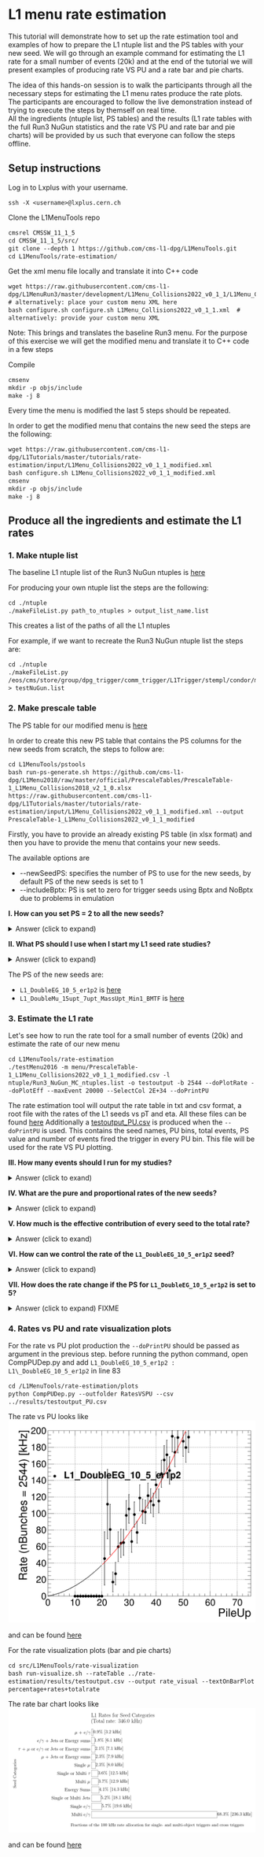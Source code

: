 # L1 menu rate estimation

This tutorial will demonstrate how to set up the rate estimation tool and examples of how to prepare the L1 ntuple list and the PS tables with your new seed. We will go through an example command for estimating the L1 rate for a small number of events (20k) and at the end of the tutorial we will present examples of producing rate VS PU and a rate bar and pie charts. 

The idea of this hands-on session is to walk the participants through all the necessary steps for estimating the L1 menu rates produce the rate plots. The participants are encouraged to follow the live demonstration instead of trying to execute the steps by themself on real time.  
All the ingredients (ntuple list, PS tables) and the results (L1 rate tables with the full Run3 NuGun statistics and the rate VS PU and rate bar and pie charts) will be provided by us such that everyone can follow the steps offline.

## Setup instructions

Log in to Lxplus with your username.
```
ssh -X <username>@lxplus.cern.ch
```

Clone the L1MenuTools repo
```
cmsrel CMSSW_11_1_5
cd CMSSW_11_1_5/src/
git clone --depth 1 https://github.com/cms-l1-dpg/L1MenuTools.git
cd L1MenuTools/rate-estimation/
```

Get the xml menu file locally and translate it into C++ code
```
wget https://raw.githubusercontent.com/cms-l1-dpg/L1MenuRun3/master/development/L1Menu_Collisions2022_v0_1_1/L1Menu_Collisions2022_v0_1_1.xml  # alternatively: place your custom menu XML here
bash configure.sh configure.sh L1Menu_Collisions2022_v0_1_1.xml  # alternatively: provide your custom menu XML
```

Note: This brings and translates the baseline Run3 menu. For the purpose of this exercise we will get the modified menu and translate it to C++ code in a few steps

Compile
```
cmsenv
mkdir -p objs/include
make -j 8
```

Every time the menu is modified the last 5 steps should be repeated.

In order to get the modified menu that contains the new seed the steps are the following:
```
wget https://raw.githubusercontent.com/cms-l1-dpg/L1Tutorials/master/tutorials/rate-estimation/input/L1Menu_Collisions2022_v0_1_1_modified.xml
bash configure.sh L1Menu_Collisions2022_v0_1_1_modified.xml
cmsenv
mkdir -p objs/include
make -j 8
```

## Produce all the ingredients and estimate the L1 rates

### 1. Make ntuple list

The baseline L1 ntuple list of the Run3 NuGun ntuples is [here](https://github.com/cms-l1-dpg/L1MenuTools/blob/master/rate-estimation/ntuple/Run3_NuGun_MC_ntuples.list) 

For producing your own ntuple list the steps are the following: 
```
cd ./ntuple
./makeFileList.py path_to_ntuples > output_list_name.list
```

This creates a list of the paths of all the L1 ntuples

For example, if we want to recreate the Run3 NuGun ntuple list the steps are:
```
cd ./ntuple
./makeFileList.py /eos/cms/store/group/dpg_trigger/comm_trigger/L1Trigger/stempl/condor/menu_Nu_11_0_X_1614189426/ > testNuGun.list
```


### 2. Make prescale table

The PS table for our modified menu is [here](https://github.com/cms-l1-dpg/L1Tutorials/blob/master/tutorials/rate-estimation/input/PrescaleTable-1_L1Menu_Collisions2022_v0_1_1_modified.csv)

In order to create this new PS table that contains the PS columns for the new seeds from scratch, the steps to follow are: 
```
cd L1MenuTools/pstools
bash run-ps-generate.sh https://github.com/cms-l1-dpg/L1Menu2018/raw/master/official/PrescaleTables/PrescaleTable-1_L1Menu_Collisions2018_v2_1_0.xlsx https://raw.githubusercontent.com/cms-l1-dpg/L1Tutorials/master/tutorials/rate-estimation/input/L1Menu_Collisions2022_v0_1_1_modified.xml --output PrescaleTable-1_L1Menu_Collisions2022_v0_1_1_modified
```                                                                                                                                                                             
Firstly, you have to provide an already existing PS table (in xlsx format) and then you have to provide the menu that contains your new seeds.

The available options are
* --newSeedPS: specifies the number of PS to use for the new seeds, by default PS of the new seeds is set to 1
* --includeBptx: PS is set to zero for trigger seeds using Bptx and NoBptx due to problems in emulation


**I. How can you set PS = 2 to all the new seeds?**
    <details>
    <summary>Answer (click to expand)</summary>
    Adding the --newSeedPS 2 in the command above
    </details>


**II. What PS should I use when I start my L1 seed rate studies?**
    <details>
    <summary>Answer (click to expand)</summary>
    For the beggining of your study we suggest you set the PS of your new seed to 1. This way you can check the initial rate of your seed and then study how you can control it by increasing the PS.
    </details>

The PS of the new seeds are:
* ```L1_DoubleEG_10_5_er1p2``` is [here](https://github.com/cms-l1-dpg/L1Tutorials/blob/master/tutorials/rate-estimation/input/PrescaleTable-1_L1Menu_Collisions2022_v0_1_1_modified.csv#L160)
* ```L1_DoubleMu_15upt_7upt_MassUpt_Min1_BMTF``` is [here](https://github.com/cms-l1-dpg/L1Tutorials/blob/master/tutorials/rate-estimation/input/PrescaleTable-1_L1Menu_Collisions2022_v0_1_1_modified.csv#L48)


### 3. Estimate the L1 rate

Let's see how to run the rate tool for a small number of events (20k) and estimate the rate of our new menu
```
cd L1MenuTools/rate-estimation
./testMenu2016 -m menu/PrescaleTable-1_L1Menu_Collisions2022_v0_1_1_modified.csv -l ntuple/Run3_NuGun_MC_ntuples.list -o testoutput -b 2544 --doPlotRate --doPlotEff --maxEvent 20000 --SelectCol 2E+34 --doPrintPU
```

The rate estimation tool will output the rate table in txt and csv format, a root file with the rates of the L1 seeds vs pT and eta. All these files can be found [here](https://github.com/cms-l1-dpg/L1Tutorials/tree/ratesAndPS/tutorials/rate-estimation/results/)
Additionally a [testoutput\_PU.csv](https://raw.githubusercontent.com/cms-l1-dpg/L1Tutorials/ratesAndPS/tutorials/rate-estimation/results/testoutput_PU.csv) is produced when the ```--doPrintPU``` is used. This contains the seed names, PU bins, total events, PS value and number of events fired the trigger in every PU bin. This file will be used for the rate VS PU plotting.


**III. How many events should I run for my studies?**
    <details>
    <summary>Answer (click to exand)</summary>
     As many as possible! Here we demostrate only a small number of events due to time constraints. The rate tables in the results directory have been produced with the full stats of the Run3 NuGun MC sample.
     </details>


**IV. What are the pure and proportional rates of the new seeds?** 
    <details> 
    <summary> Answer (click to expand) </summary>
     For the ```L1_DoubleMu_15upt_7upt_MassUpt_Min1_BMTF``` is [here](https://github.com/cms-l1-dpg/L1Tutorials/blob/ratesAndPS/tutorials/rate-estimation/results/testoutput.txt#L400) and for the ```L1_DoubleEG_10_5_er1p2``` [here](https://github.com/cms-l1-dpg/L1Tutorials/blob/ratesAndPS/tutorials/rate-estimation/results/testoutput.txt#L512) </details>


**V. How much is the effective contribution of every seed to the total rate?**
    <details>
    <summary> Answer (click to exand) </summary>
    The ```L1_DoubleMu_15upt_7upt_MassUpt_Min1_BMTF``` has a pure rate = 0. 
    The ```L1_DoubleEG_10_5_er1p2``` has pure rate = 230908 Hz.
</details>


**VI. How can we control the rate of the ```L1_DoubleEG_10_5_er1p2``` seed?**
    <details>  
    <summary> Answer (click to expand)</summary>
     Possible options for controlling very high rates of seeds are the optimizing the cuts of the seeds and/or the increasing the PS
    </details>


**VII. How does the rate change if the PS for ```L1_DoubleEG_10_5_er1p2``` is set to 5?**
    <details> 
    <summary> Answer (click to expand) FIXME </summary>
    We made a new PS table, set the PS =10 for the new seeds and run the rate estimation tool again for the rull Rin3 NuGun Stats. The results are [here](https://github.com/cms-l1-dpg/L1Tutorials/blob/ratesAndPS/tutorials/rate-estimation/results/testoutput_PS10.txt#L512)
    The pure rate of the ```L1_DoubleEG_10_5_er1p2``` is decreased by 1/10 (as expected)
    </details>


### 4. Rates vs PU and rate visualization plots


For the rate vs PU plot production the ```--doPrintPU``` should be passed as argument in the previous step.
before running the python command, open CompPUDep.py and add ```L1_DoubleEG_10_5_er1p2 : L1\_DoubleEG_10_5_er1p2``` in line 83
```
cd /L1MenuTools/rate-estimation/plots
python CompPUDep.py --outfolder RatesVSPU --csv ../results/testoutput_PU.csv
```
The rate vs PU looks like ![this](RateVsPU_plots/Plots_RatesVSPU_NewSeeds/L1_DoubleEG_10_5_er1p2.png)

and can be found [here](https://github.com/cms-l1-dpg/L1Tutorials/tree/ratesAndPS/tutorials/rate-estimation/RateVsPU_plots/Plots_RatesVSPU_NewSeeds)

For the rate visualization plots (bar and pie charts)
```
cd src/L1MenuTools/rate-visualization
bash run-visualize.sh --rateTable ../rate-estimation/results/testoutput.csv --output rate_visual --textOnBarPlot percentage+rates+totalrate
```
The rate bar chart looks like ![this](Rate_Visual/rate_visual_percentage%2Brates%2Btotalrate_barPlot.png)

and can be found [here](https://github.com/cms-l1-dpg/L1Tutorials/blob/ratesAndPS/tutorials/rate-estimation/Rate_Visual/)

